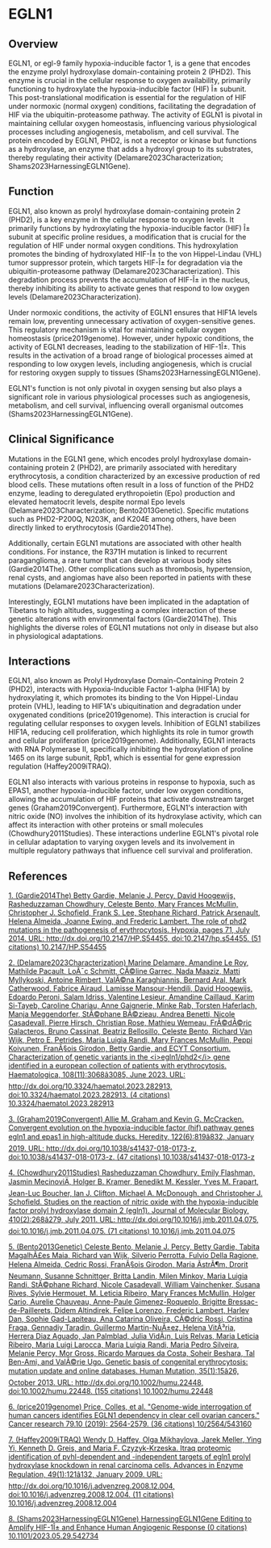 # EGLN1

## Overview
EGLN1, or egl-9 family hypoxia-inducible factor 1, is a gene that encodes the enzyme prolyl hydroxylase domain-containing protein 2 (PHD2). This enzyme is crucial in the cellular response to oxygen availability, primarily functioning to hydroxylate the hypoxia-inducible factor (HIF) Î± subunit. This post-translational modification is essential for the regulation of HIF under normoxic (normal oxygen) conditions, facilitating the degradation of HIF via the ubiquitin-proteasome pathway. The activity of EGLN1 is pivotal in maintaining cellular oxygen homeostasis, influencing various physiological processes including angiogenesis, metabolism, and cell survival. The protein encoded by EGLN1, PHD2, is not a receptor or kinase but functions as a hydroxylase, an enzyme that adds a hydroxyl group to its substrates, thereby regulating their activity (Delamare2023Characterization; Shams2023HarnessingEGLN1Gene).

## Function
EGLN1, also known as prolyl hydroxylase domain-containing protein 2 (PHD2), is a key enzyme in the cellular response to oxygen levels. It primarily functions by hydroxylating the hypoxia-inducible factor (HIF) Î± subunit at specific proline residues, a modification that is crucial for the regulation of HIF under normal oxygen conditions. This hydroxylation promotes the binding of hydroxylated HIF-Î± to the von Hippel-Lindau (VHL) tumor suppressor protein, which targets HIF-Î± for degradation via the ubiquitin-proteasome pathway (Delamare2023Characterization). This degradation process prevents the accumulation of HIF-Î± in the nucleus, thereby inhibiting its ability to activate genes that respond to low oxygen levels (Delamare2023Characterization).

Under normoxic conditions, the activity of EGLN1 ensures that HIF1A levels remain low, preventing unnecessary activation of oxygen-sensitive genes. This regulatory mechanism is vital for maintaining cellular oxygen homeostasis (price2019genome). However, under hypoxic conditions, the activity of EGLN1 decreases, leading to the stabilization of HIF-1Î±. This results in the activation of a broad range of biological processes aimed at responding to low oxygen levels, including angiogenesis, which is crucial for restoring oxygen supply to tissues (Shams2023HarnessingEGLN1Gene).

EGLN1's function is not only pivotal in oxygen sensing but also plays a significant role in various physiological processes such as angiogenesis, metabolism, and cell survival, influencing overall organismal outcomes (Shams2023HarnessingEGLN1Gene).

## Clinical Significance
Mutations in the EGLN1 gene, which encodes prolyl hydroxylase domain-containing protein 2 (PHD2), are primarily associated with hereditary erythrocytosis, a condition characterized by an excessive production of red blood cells. These mutations often result in a loss of function of the PHD2 enzyme, leading to deregulated erythropoietin (Epo) production and elevated hematocrit levels, despite normal Epo levels (Delamare2023Characterization; Bento2013Genetic). Specific mutations such as PHD2-P200Q, N203K, and K204E among others, have been directly linked to erythrocytosis (Gardie2014The).

Additionally, certain EGLN1 mutations are associated with other health conditions. For instance, the R371H mutation is linked to recurrent paraganglioma, a rare tumor that can develop at various body sites (Gardie2014The). Other complications such as thrombosis, hypertension, renal cysts, and angiomas have also been reported in patients with these mutations (Delamare2023Characterization).

Interestingly, EGLN1 mutations have been implicated in the adaptation of Tibetans to high altitudes, suggesting a complex interaction of these genetic alterations with environmental factors (Gardie2014The). This highlights the diverse roles of EGLN1 mutations not only in disease but also in physiological adaptations.

## Interactions
EGLN1, also known as Prolyl Hydroxylase Domain-Containing Protein 2 (PHD2), interacts with Hypoxia-Inducible Factor 1-alpha (HIF1A) by hydroxylating it, which promotes its binding to the Von Hippel-Lindau protein (VHL), leading to HIF1A's ubiquitination and degradation under oxygenated conditions (price2019genome). This interaction is crucial for regulating cellular responses to oxygen levels. Inhibition of EGLN1 stabilizes HIF1A, reducing cell proliferation, which highlights its role in tumor growth and cellular proliferation (price2019genome). Additionally, EGLN1 interacts with RNA Polymerase II, specifically inhibiting the hydroxylation of proline 1465 on its large subunit, Rpb1, which is essential for gene expression regulation (Haffey2009iTRAQ).

EGLN1 also interacts with various proteins in response to hypoxia, such as EPAS1, another hypoxia-inducible factor, under low oxygen conditions, allowing the accumulation of HIF proteins that activate downstream target genes (Graham2019Convergent). Furthermore, EGLN1's interaction with nitric oxide (NO) involves the inhibition of its hydroxylase activity, which can affect its interaction with other proteins or small molecules (Chowdhury2011Studies). These interactions underline EGLN1's pivotal role in cellular adaptation to varying oxygen levels and its involvement in multiple regulatory pathways that influence cell survival and proliferation.


## References


[1. (Gardie2014The) Betty Gardie, Melanie J. Percy, David Hoogewijs, Rasheduzzaman Chowdhury, Celeste Bento, Mary Frances McMullin, Christopher J. Schofield, Frank S. Lee, Stephane Richard, Patrick Arsenault, Helena Almeida, Joanne Ewing, and Frederic Lambert. The role of phd2 mutations in the pathogenesis of erythrocytosis. Hypoxia, pages 71, July 2014. URL: http://dx.doi.org/10.2147/HP.S54455, doi:10.2147/hp.s54455. (51 citations) 10.2147/HP.S54455](https://doi.org/10.2147/HP.S54455)

[2. (Delamare2023Characterization) Marine Delamare, Amandine Le Roy, Mathilde Pacault, LoÃ¯c Schmitt, CÃ©line Garrec, Nada Maaziz, Matti Myllykoski, Antoine Rimbert, ValÃ©na Karaghiannis, Bernard Aral, Mark Catherwood, Fabrice Airaud, Lamisse Mansour-Hendili, David Hoogewijs, Edoardo Peroni, Salam Idriss, Valentine Lesieur, Amandine Caillaud, Karim Si-Tayeb, Caroline Chariau, Anne Gaignerie, Minke Rab, Torsten Haferlach, Manja Meggendorfer, StÃ©phane BÃ©zieau, Andrea Benetti, Nicole Casadevall, Pierre Hirsch, Christian Rose, Mathieu Wemeau, FrÃ©dÃ©ric Galacteros, Bruno Cassinat, Beatriz Bellosillo, Celeste Bento, Richard Van Wijk, Petro E. Petrides, Maria Luigia Randi, Mary Frances McMullin, Peppi Koivunen, FranÃ§ois Girodon, Betty Gardie, and ECYT Consortium. Characterization of genetic variants in the &lt;i&gt;egln1/phd2&lt;/i&gt; gene identified in a european collection of patients with erythrocytosis. Haematologica, 108(11):3068â3085, June 2023. URL: http://dx.doi.org/10.3324/haematol.2023.282913, doi:10.3324/haematol.2023.282913. (4 citations) 10.3324/haematol.2023.282913](https://doi.org/10.3324/haematol.2023.282913)

[3. (Graham2019Convergent) Allie M. Graham and Kevin G. McCracken. Convergent evolution on the hypoxia-inducible factor (hif) pathway genes egln1 and epas1 in high-altitude ducks. Heredity, 122(6):819â832, January 2019. URL: http://dx.doi.org/10.1038/s41437-018-0173-z, doi:10.1038/s41437-018-0173-z. (47 citations) 10.1038/s41437-018-0173-z](https://doi.org/10.1038/s41437-018-0173-z)

[4. (Chowdhury2011Studies) Rasheduzzaman Chowdhury, Emily Flashman, Jasmin MecinoviÄ, Holger B. Kramer, Benedikt M. Kessler, Yves M. Frapart, Jean-Luc Boucher, Ian J. Clifton, Michael A. McDonough, and Christopher J. Schofield. Studies on the reaction of nitric oxide with the hypoxia-inducible factor prolyl hydroxylase domain 2 (egln1). Journal of Molecular Biology, 410(2):268â279, July 2011. URL: http://dx.doi.org/10.1016/j.jmb.2011.04.075, doi:10.1016/j.jmb.2011.04.075. (71 citations) 10.1016/j.jmb.2011.04.075](https://doi.org/10.1016/j.jmb.2011.04.075)

[5. (Bento2013Genetic) Celeste Bento, Melanie J. Percy, Betty Gardie, Tabita MagalhÃ£es Maia, Richard van Wijk, Silverio Perrotta, Fulvio Della Ragione, Helena Almeida, Cedric Rossi, FranÃ§ois Girodon, Maria ÃstrÃ¶m, Drorit Neumann, Susanne Schnittger, Britta Landin, Milen Minkov, Maria Luigia Randi, StÃ©phane Richard, Nicole Casadevall, William Vainchenker, Susana Rives, Sylvie Hermouet, M. Leticia Ribeiro, Mary Frances McMullin, Holger Cario, Aurelie Chauveau, Anne-Paule Gimenez-Roqueplo, Brigitte Bressac-de-Paillerets, Didem Altindirek, Felipe Lorenzo, Frederic Lambert, Harlev Dan, Sophie Gad-Lapiteau, Ana Catarina Oliveira, CÃ©dric Rossi, Cristina Fraga, Gennadiy Taradin, Guillermo Martin-NuÃ±ez, Helena VitÃ³ria, Herrera Diaz Aguado, Jan Palmblad, Julia VidÃ¡n, Luis Relvas, Maria Leticia Ribeiro, Maria Luigi Larocca, Maria Luigia Randi, Maria Pedro Silveira, Melanie Percy, Mor Gross, Ricardo Marques da Costa, Soheir Beshara, Tal Ben-Ami, and ValÃ©rie Ugo. Genetic basis of congenital erythrocytosis: mutation update and online databases. Human Mutation, 35(1):15â26, October 2013. URL: http://dx.doi.org/10.1002/humu.22448, doi:10.1002/humu.22448. (155 citations) 10.1002/humu.22448](https://doi.org/10.1002/humu.22448)

[6. (price2019genome) Price, Colles, et al. "Genome-wide interrogation of human cancers identifies EGLN1 dependency in clear cell ovarian cancers." Cancer research 79.10 (2019): 2564-2579. (36 citations) 10/2564/543160](https://doi.org/10/2564/543160)

[7. (Haffey2009iTRAQ) Wendy D. Haffey, Olga Mikhaylova, Jarek Meller, Ying Yi, Kenneth D. Greis, and Maria F. Czyzyk-Krzeska. Itraq proteomic identification of pvhl-dependent and -independent targets of egln1 prolyl hydroxylase knockdown in renal carcinoma cells. Advances in Enzyme Regulation, 49(1):121â132, January 2009. URL: http://dx.doi.org/10.1016/j.advenzreg.2008.12.004, doi:10.1016/j.advenzreg.2008.12.004. (11 citations) 10.1016/j.advenzreg.2008.12.004](https://doi.org/10.1016/j.advenzreg.2008.12.004)

[8. (Shams2023HarnessingEGLN1Gene) HarnessingEGLN1Gene Editing to Amplify HIF-1Î± and Enhance Human Angiogenic Response (0 citations) 10.1101/2023.05.29.542734](https://doi.org/10.1101/2023.05.29.542734)